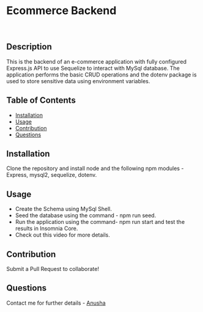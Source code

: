 
<h1>Ecommerce Backend </h1>

<br>

## Description
This is the backend of an e-commerce application with fully configured Express.js API to use Sequelize to interact with MySql database. The application performs the basic CRUD operations and the dotenv package is used to store sensitive data using environment variables.

## Table of Contents
  - [Installation](#Installation)
  - [Usage](#Usage)
  - [Contribution](#Contribution)
  - [Questions](#Questions)
  
## Installation
  Clone the repository and install node and the following npm modules - Express, mysql2, sequelize, dotenv.

## Usage
 - Create the Schema using MySql Shell.
 - Seed the database using the command - npm run seed.
 - Run the application using the command- npm run start and test the results in Insomnia Core.
 - Check out this video for more details.

## Contribution
   Submit a Pull Request to collaborate!

## Questions
  Contact me for further details -  [Anusha](https://github.com/anushaselvan)
